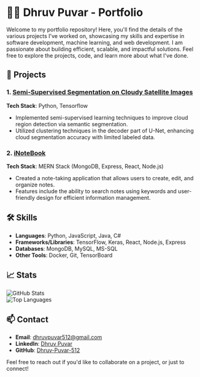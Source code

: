 # 🧑‍💻 Dhruv Puvar - Portfolio

Welcome to my portfolio repository! Here, you'll find the details of the various projects I've worked on, showcasing my skills and expertise in software development, machine learning, and web development. I am passionate about building efficient, scalable, and impactful solutions. Feel free to explore the projects, code, and learn more about what I've done.

## 🌟 Projects

### 1. [Semi-Supervised Segmentation on Cloudy Satellite Images](https://github.com/Dhruv-Puvar-512/Semi-Supervised-Semantic-Segmenation-on-Cloudy-Satelitte-Images)  
**Tech Stack**: Python, Tensorflow  
- Implemented semi-supervised learning techniques to improve cloud region detection via semantic segmentation.
- Utilized clustering techniques in the decoder part of U-Net, enhancing cloud segmentation accuracy with limited labeled data.

### 2. [iNoteBook](https://github.com/Dhruv-Puvar-512/iNotebook)  
**Tech Stack**: MERN Stack (MongoDB, Express, React, Node.js)  
- Created a note-taking application that allows users to create, edit, and organize notes.
- Features include the ability to search notes using keywords and user-friendly design for efficient information management.

<!-- ### 3. [Kidney Cancer Classification](https://github.com/Dhruv-Puvar-512/kidneyCancer)  
**Tech Stack**: Python, Keras  
- Built a convolutional neural network (CNN) model to classify kidney cancer from medical images like CT scans and MRI scans.  
- Achieved high accuracy in detecting and classifying kidney cancer tumors. -->

## 🛠️ Skills

- **Languages**: Python, JavaScript, Java, C#
- **Frameworks/Libraries**: TensorFlow, Keras, React, Node.js, Express
- **Databases**: MongoDB, MySQL, MS-SQL
- **Other Tools**: Docker, Git, TensorBoard

## 📈 Stats

![GitHub Stats](https://github-readme-stats.vercel.app/api?username=Dhruv-Puvar-512&show_icons=true&theme=radical)  
![Top Languages](https://github-readme-stats.vercel.app/api/top-langs/?username=Dhruv-Puvar-512&layout=compact&theme=radical)

## 📫 Contact

- **Email**: dhruvpuvar512@gmail.com  
- **LinkedIn**: [Dhruv Puvar](https://www.linkedin.com/in/dhruv-puvar)  
- **GitHub**: [Dhruv-Puvar-512](https://github.com/Dhruv-Puvar-512)

Feel free to reach out if you'd like to collaborate on a project, or just to connect!
